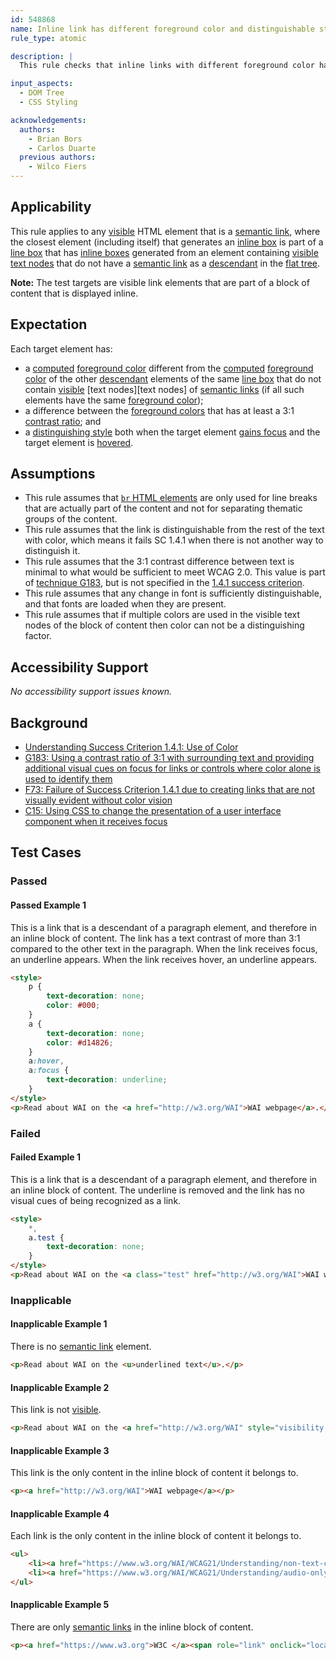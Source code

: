 ```yaml
---
id: 548868
name: Inline link has different foreground color and distinguishable style on hover and focus
rule_type: atomic

description: |
  This rule checks that inline links with different foreground color have a style on hover and focus that distinguishes them from the surrounding text

input_aspects:
  - DOM Tree
  - CSS Styling

acknowledgements:
  authors:
    - Brian Bors
    - Carlos Duarte
  previous authors:
    - Wilco Fiers
---
```


## Applicability

This rule applies to any [visible][] HTML element that is a [semantic link][], where the closest element (including itself) that generates an [inline box][] is part of a [line box][] that has [inline boxes][inline box] generated from an element containing [visible][] [text nodes][text node] that do not have a [semantic link][] as a [descendant][] in the [flat tree][].

**Note:** The test targets are visible link elements that are part of a block of content that is displayed inline.

## Expectation

Each target element has:

- a [computed][] [foreground color][] different from the [computed][] [foreground color][] of the other [descendant][] elements of the same [line box][] that do not contain [visible][] [text nodes][text nodes] of [semantic links][semantic link] (if all such elements have the same [foreground color][]);
- a difference between the [foreground colors][foreground color] that has at least a 3:1 [contrast ratio](https://www.w3.org/TR/WCAG21/#dfn-contrast-ratio); and
- a [distinguishing style][] both when the target element [gains focus][focused] and the target element is [hovered][].

## Assumptions

- This rule assumes that [`br` HTML elements][br] are only used for line breaks that are actually part of the content and not for separating thematic groups of the content. 
- This rule assumes that the link is distinguishable from the rest of the text with color, which means it fails SC 1.4.1 when there is not another way to distinguish it.
- This rule assumes that the 3:1 contrast difference between text is minimal to what would be sufficient to meet WCAG 2.0. This value is part of [technique G183](https://www.w3.org/WAI/WCAG21/Techniques/general/G183), but is not specified in the [1.4.1 success criterion](https://www.w3.org/WAI/WCAG21/Understanding/use-of-color.html).
- This rule assumes that any change in font is sufficiently distinguishable, and that fonts are loaded when they are present.
- This rule assumes that if multiple colors are used in the visible text nodes of the block of content then color can not be a distinguishing factor.

## Accessibility Support

_No accessibility support issues known._

## Background

- [Understanding Success Criterion 1.4.1: Use of Color](https://www.w3.org/WAI/WCAG21/Understanding/use-of-color.html)
- [G183: Using a contrast ratio of 3:1 with surrounding text and providing additional visual cues on focus for links or controls where color alone is used to identify them](https://www.w3.org/WAI/WCAG21/Techniques/general/G183)
- [F73: Failure of Success Criterion 1.4.1 due to creating links that are not visually evident without color vision](https://www.w3.org/WAI/WCAG21/Techniques/failures/F73)
- [C15: Using CSS to change the presentation of a user interface component when it receives focus](https://www.w3.org/WAI/WCAG21/Techniques/css/C15)

## Test Cases

### Passed

#### Passed Example 1

This is a link that is a descendant of a paragraph element, and therefore in an inline block of content. The link has a text contrast of more than 3:1 compared to the other text in the paragraph. When the link receives focus, an underline appears. When the link receives hover, an underline appears.

```html
<style>
	p {
		text-decoration: none;
		color: #000;
	}
	a {
		text-decoration: none;
		color: #d14826;
	}
	a:hover,
	a:focus {
		text-decoration: underline;
	}
</style>
<p>Read about WAI on the <a href="http://w3.org/WAI">WAI webpage</a>.</p>
```

### Failed

#### Failed Example 1

This is a link that is a descendant of a paragraph element, and therefore in an inline block of content. The underline is removed and the link has no visual cues of being recognized as a link.

```html
<style>
	*,
	a.test {
		text-decoration: none;
	}
</style>
<p>Read about WAI on the <a class="test" href="http://w3.org/WAI">WAI webpage</a>.</p>
```

### Inapplicable

#### Inapplicable Example 1

There is no [semantic link][] element.

```html
<p>Read about WAI on the <u>underlined text</u>.</p>
```

#### Inapplicable Example 2 

This link is not [visible][].

```html
<p>Read about WAI on the <a href="http://w3.org/WAI" style="visibility:hidden">WAI webpage</a>.</p>
```

#### Inapplicable Example 3

This link is the only content in the inline block of content it belongs to.

```html
<p><a href="http://w3.org/WAI">WAI webpage</a></p>
```

#### Inapplicable Example 4

Each link is the only content in the inline block of content it belongs to.

```html
<ul>
	<li><a href="https://www.w3.org/WAI/WCAG21/Understanding/non-text-content.html">SC 1.1.1</a></li>
	<li><a href="https://www.w3.org/WAI/WCAG21/Understanding/audio-only-and-video-only-prerecorded">SC 1.2.1</a></li>
</ul>
```

#### Inapplicable Example 5

There are only [semantic links][semantic link] in the inline block of content.

```html
<p><a href="https://www.w3.org">W3C </a><span role="link" onclick="location='https://www.w3.org/WAI/'">WAI</span></p>
```

[br]: https://html.spec.whatwg.org/#the-br-element
[computed]: https://drafts.csswg.org/css-cascade/#computed-value
[descendant]: https://dom.spec.whatwg.org/#concept-tree-descendant
[distinguishing style]: #distinguishing-styles 'Definition of distinguishing styles'
[flat tree]: https://drafts.csswg.org/css-scoping/#flat-tree 'Definition of flat tree'
[focused]: #focused 'Definition of focused'
[foreground color]: https://www.w3.org/TR/css-color-3/#foreground
[hovered]: #hovered 'Definition of hovered'
[inline box]: https://drafts.csswg.org/css-display/#inline-box 'Definition of inline box'
[line box]: https://drafts.csswg.org/css2/visuren.html#line-box 'Definition of line box'
[semantic link]: #semantic-link 'Definition of semantic link'
[text node]: https://dom.spec.whatwg.org/#text
[visible]: #visible 'Definition of visible'
